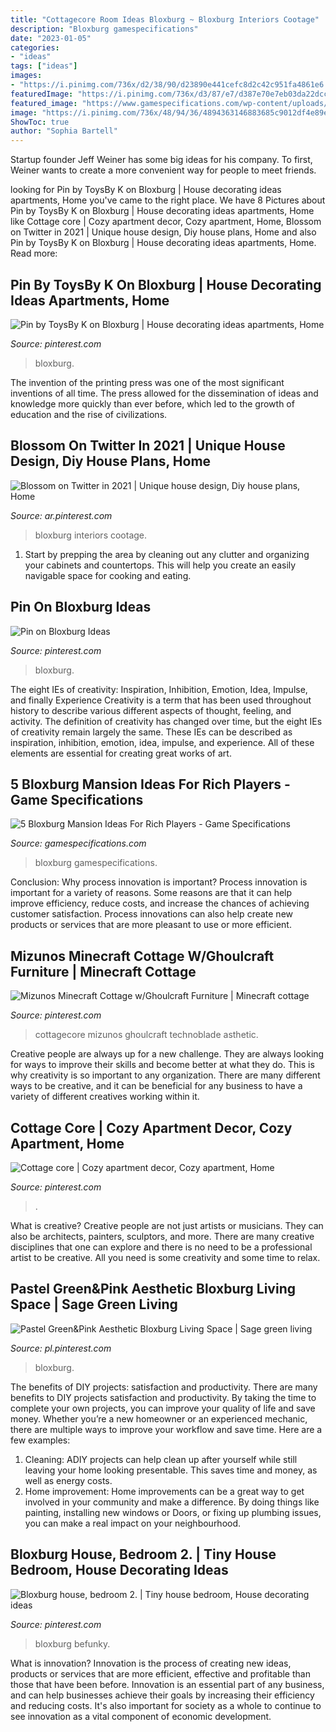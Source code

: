 ```yaml
---
title: "Cottagecore Room Ideas Bloxburg ~ Bloxburg Interiors Cootage"
description: "Bloxburg gamespecifications"
date: "2023-01-05"
categories:
- "ideas"
tags: ["ideas"]
images:
- "https://i.pinimg.com/736x/d2/38/90/d23890e441cefc8d2c42c951fa4861e6.jpg"
featuredImage: "https://i.pinimg.com/736x/d3/87/e7/d387e70e7eb03da22dcc6ccabfe643f3.jpg"
featured_image: "https://www.gamespecifications.com/wp-content/uploads/2021/05/California-Mansion.jpg"
image: "https://i.pinimg.com/736x/48/94/36/4894363146883685c9012df4e89ed002.jpg"
ShowToc: true
author: "Sophia Bartell"
---
```



Startup founder Jeff Weiner has some big ideas for his company. To first, Weiner wants to create a more convenient way for people to meet friends.

	

		
looking for Pin by ToysBy K on Bloxburg | House decorating ideas apartments, Home you've came to the right place. We have 8 Pictures about Pin by ToysBy K on Bloxburg | House decorating ideas apartments, Home like Cottage core | Cozy apartment decor, Cozy apartment, Home, Blossom on Twitter in 2021 | Unique house design, Diy house plans, Home and also Pin by ToysBy K on Bloxburg | House decorating ideas apartments, Home. Read more:
		
    
## Pin By ToysBy K On Bloxburg | House Decorating Ideas Apartments, Home

<img loading=lazy src="https://i.pinimg.com/736x/2e/6b/1a/2e6b1aaa10324622fe3368dba2a00c44.jpg" onerror="this.onerror=null;this.src='https://tse4.mm.bing.net/th?id=OIP.jqQzDTmZlJKJ1jjPHt_xAQHaD3&amp;pid=15.1';" alt="Pin by ToysBy K on Bloxburg | House decorating ideas apartments, Home">

_Source: pinterest.com_

>bloxburg. 

	

The invention of the printing press was one of the most significant inventions of all time. The press allowed for the dissemination of ideas and knowledge more quickly than ever before, which led to the growth of education and the rise of civilizations.

    
## Blossom On Twitter In 2021 | Unique House Design, Diy House Plans, Home

<img loading=lazy src="https://i.pinimg.com/736x/ff/aa/f1/ffaaf140aad511c6f7d1fe218de0cde6.jpg" onerror="this.onerror=null;this.src='https://tse4.mm.bing.net/th?id=OIP.4mxEouow_lhm9Jj0aPAFDQHaEo&amp;pid=15.1';" alt="Blossom on Twitter in 2021 | Unique house design, Diy house plans, Home">

_Source: ar.pinterest.com_

>bloxburg interiors cootage. 

	

1. Start by prepping the area by cleaning out any clutter and organizing your cabinets and countertops. This will help you create an easily navigable space for cooking and eating.

    
## Pin On Bloxburg Ideas

<img loading=lazy src="https://i.pinimg.com/736x/d2/38/90/d23890e441cefc8d2c42c951fa4861e6.jpg" onerror="this.onerror=null;this.src='https://tse3.mm.bing.net/th?id=OIP.0UFhLtgZcWC0M3bsAkNKzQHaG1&amp;pid=15.1';" alt="Pin on Bloxburg Ideas">

_Source: pinterest.com_

>bloxburg. 

	

The eight IEs of creativity: Inspiration, Inhibition, Emotion, Idea, Impulse, and finally Experience
Creativity is a term that has been used throughout history to describe various different aspects of thought, feeling, and activity. The definition of creativity has changed over time, but the eight IEs of creativity remain largely the same. These IEs can be described as inspiration, inhibition, emotion, idea, impulse, and experience. All of these elements are essential for creating great works of art.

    
## 5 Bloxburg Mansion Ideas For Rich Players - Game Specifications

<img loading=lazy src="https://www.gamespecifications.com/wp-content/uploads/2021/05/California-Mansion.jpg" onerror="this.onerror=null;this.src='https://tse3.mm.bing.net/th?id=OIP.tE43LnLBO1VSd28y8nqV8gHaEK&amp;pid=15.1';" alt="5 Bloxburg Mansion Ideas For Rich Players - Game Specifications">

_Source: gamespecifications.com_

>bloxburg gamespecifications. 

	

Conclusion: Why process innovation is important?
Process innovation is important for a variety of reasons. Some reasons are that it can help improve efficiency, reduce costs, and increase the chances of achieving customer satisfaction. Process innovations can also help create new products or services that are more pleasant to use or more efficient.

    
## Mizunos Minecraft Cottage W/Ghoulcraft Furniture | Minecraft Cottage

<img loading=lazy src="https://i.pinimg.com/736x/d3/87/e7/d387e70e7eb03da22dcc6ccabfe643f3.jpg" onerror="this.onerror=null;this.src='https://tse2.mm.bing.net/th?id=OIP.jDcR_48HS6NAwS8wVfnDuQHaEc&amp;pid=15.1';" alt="Mizunos Minecraft Cottage w/Ghoulcraft Furniture | Minecraft cottage">

_Source: pinterest.com_

>cottagecore mizunos ghoulcraft technoblade asthetic. 

	

Creative people are always up for a new challenge. They are always looking for ways to improve their skills and become better at what they do. This is why creativity is so important to any organization. There are many different ways to be creative, and it can be beneficial for any business to have a variety of different creatives working within it.

    
## Cottage Core | Cozy Apartment Decor, Cozy Apartment, Home

<img loading=lazy src="https://i.pinimg.com/736x/2d/e8/c7/2de8c7648d73e90e9bd6c26594ab7778.jpg" onerror="this.onerror=null;this.src='https://tse4.mm.bing.net/th?id=OIP.rzsxzDXx-YXp7RZWepGeOAHaHV&amp;pid=15.1';" alt="Cottage core | Cozy apartment decor, Cozy apartment, Home">

_Source: pinterest.com_

>. 

	

What is creative?
Creative people are not just artists or musicians. They can also be architects, painters, sculptors, and more. There are many creative disciplines that one can explore and there is no need to be a professional artist to be creative. All you need is some creativity and some time to relax.

    
## Pastel Green&amp;Pink Aesthetic Bloxburg Living Space | Sage Green Living

<img loading=lazy src="https://i.pinimg.com/736x/e6/48/40/e648406853121190731a12e1c8bf47b0.jpg" onerror="this.onerror=null;this.src='https://tse2.mm.bing.net/th?id=OIP.B2GFTORUPvMMs3p2Al3fNwHaFe&amp;pid=15.1';" alt="Pastel Green&amp;Pink Aesthetic Bloxburg Living Space | Sage green living">

_Source: pl.pinterest.com_

>bloxburg. 

	

The benefits of DIY projects: satisfaction and productivity.
There are many benefits to DIY projects satisfaction and productivity. By taking the time to complete your own projects, you can improve your quality of life and save money. Whether you’re a new homeowner or an experienced mechanic, there are multiple ways to improve your workflow and save time. Here are a few examples: 
1. Cleaning: ADIY projects can help clean up after yourself while still leaving your home looking presentable. This saves time and money, as well as energy costs. 
2. Home improvement: Home improvements can be a great way to get involved in your community and make a difference. By doing things like painting, installing new windows or Doors, or fixing up plumbing issues, you can make a real impact on your neighbourhood. 

    
## Bloxburg House, Bedroom 2. | Tiny House Bedroom, House Decorating Ideas

<img loading=lazy src="https://i.pinimg.com/736x/48/94/36/4894363146883685c9012df4e89ed002.jpg" onerror="this.onerror=null;this.src='https://tse1.mm.bing.net/th?id=OIP.Mj0EqsF1K72nYfbSBRxTogHaDt&amp;pid=15.1';" alt="Bloxburg house, bedroom 2. | Tiny house bedroom, House decorating ideas">

_Source: pinterest.com_

>bloxburg befunky. 

	

What is innovation?
Innovation is the process of creating new ideas, products or services that are more efficient, effective and profitable than those that have been before. Innovation is an essential part of any business, and can help businesses achieve their goals by increasing their efficiency and reducing costs. It's also important for society as a whole to continue to see innovation as a vital component of economic development.

